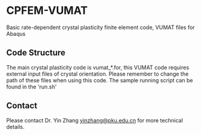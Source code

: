 # CPFEM-VUMAT
Basic rate-dependent crystal plasticity finite element code, VUMAT files for Abaqus

## Code Structure
The main crystal plasticity code is vumat_*.for, this VUMAT code requires external input files of crystal orientation. Please remember to change the path of these files when using this code. The sample running script can be found in the 'run.sh'

## Contact
Please contact Dr. Yin Zhang yinzhang@pku.edu.cn for more technical details.
